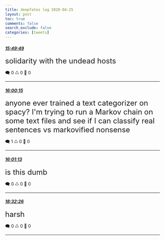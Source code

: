 ```yaml
---
title: deepfates log 2020-04-25
layout: post
toc: true
comments: false
search_exclude: false
categories: [tweets]
---
```



#### <a href = "https://twitter.com/deepfates/status/1254165746545881088">*15:49:49*</a>

<font size="5">solidarity with the undead hosts</font>



🗨️ 0 ♺ 0 🤍  0   

---
    
#### <a href = "https://twitter.com/deepfates/status/1254168370389245953">*16:00:15*</a>

<font size="5">anyone ever trained a text categorizer on spacy? I'm trying to run a Markov chain on some text files and see if I can classify real sentences vs markovified nonsense</font>



🗨️ 1 ♺ 0 🤍  0   

---
    
#### <a href = "https://twitter.com/deepfates/status/1254168613994389505">*16:01:13*</a>

<font size="5">is this dumb</font>



🗨️ 0 ♺ 0 🤍  0   

---
    
#### <a href = "https://twitter.com/deepfates/status/1254206668365168640">*18:32:26*</a>

<font size="5">harsh</font>



🗨️ 0 ♺ 0 🤍  0   

---
    
            

